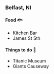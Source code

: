 ### Belfast, NI

#### Food :fish:
- Kitchen Bar
- James St Sth

#### Things to do :eyes:
- Titanic Museum
- Giants Causeway
